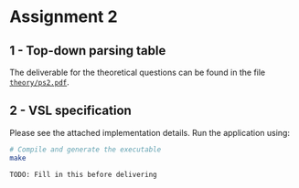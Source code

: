 # Assignment 2

## 1 - Top-down parsing table

The deliverable for the theoretical questions can be found in the file [`theory/ps2.pdf`](./theory/ps2.pdf).

## 2 - VSL specification

Please see the attached implementation details. Run the application using:

```sh
# Compile and generate the executable
make

TODO: Fill in this before delivering
```
